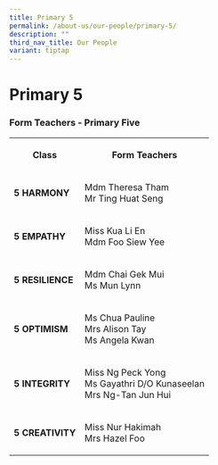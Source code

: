 ```yaml
---
title: Primary 5
permalink: /about-us/our-people/primary-5/
description: ""
third_nav_title: Our People
variant: tiptap
---
```

<h1><strong>Primary 5</strong></h1>
<h3>Form Teachers - Primary Five</h3>
<table style="minWidth: 50px">
<colgroup>
<col>
<col>
</colgroup>
<tbody>
<tr>
<th rowspan="1" colspan="1">
<p>Class</p>
</th>
<th rowspan="1" colspan="1">
<p>Form Teachers</p>
</th>
</tr>
<tr>
<td rowspan="1" colspan="1">
<p><strong>5 HARMONY</strong>
</p>
</td>
<td rowspan="1" colspan="1">
<p>Mdm Theresa Tham
<br>Mr Ting Huat Seng</p>
</td>
</tr>
<tr>
<td rowspan="1" colspan="1">
<p><strong>5 EMPATHY</strong>
</p>
</td>
<td rowspan="1" colspan="1">
<p>Miss Kua Li En
<br>Mdm Foo Siew Yee</p>
</td>
</tr>
<tr>
<td rowspan="1" colspan="1">
<p><strong>5 RESILIENCE</strong>
</p>
</td>
<td rowspan="1" colspan="1">
<p>Mdm Chai Gek Mui
<br>Ms Mun Lynn</p>
</td>
</tr>
<tr>
<td rowspan="1" colspan="1">
<p><strong>5 OPTIMISM</strong>
</p>
</td>
<td rowspan="1" colspan="1">
<p>Ms Chua Pauline
<br>Mrs Alison Tay
<br>Ms Angela Kwan</p>
</td>
</tr>
<tr>
<td rowspan="1" colspan="1">
<p><strong>5 INTEGRITY</strong>
</p>
</td>
<td rowspan="1" colspan="1">
<p>Miss Ng Peck Yong
<br>Ms Gayathri D/O Kunaseelan
<br>Mrs Ng-Tan Jun Hui</p>
</td>
</tr>
<tr>
<td rowspan="1" colspan="1">
<p><strong>5 CREATIVITY</strong>
</p>
</td>
<td rowspan="1" colspan="1">
<p>Miss Nur Hakimah
<br>Mrs Hazel Foo</p>
</td>
</tr>
</tbody>
</table>
<p></p>